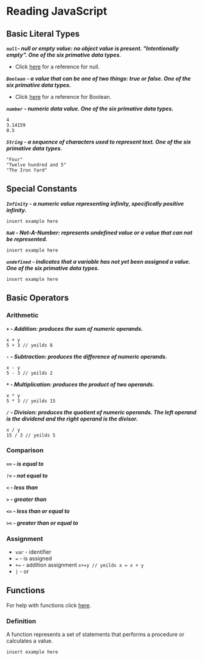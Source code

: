 # Reading JavaScript

## Basic Literal Types

_**`null`- null or empty value: no object value is present. "Intentionally empty". One of the six primative data types.**_

  * Click [here](https://developer.mozilla.org/en-US/docs/Web/JavaScript/Reference/Global_Objects/null) for a reference for null. 

_**`Boolean` - a value that can be one of two things: true or false. One of the six primative data types.**_

  * Click [here](https://developer.mozilla.org/en-US/docs/Web/JavaScript/Reference/Global_Objects/Boolean) for a reference for Boolean.

_**`number` - numeric data value. One of the six primative data types.**_

```
4
3.14159
0.5
```

_**`String` - a sequence of characters used to represent text. One of the six primative data types.**_

```
"Four"
"Twelve hundred and 5"
"The Iron Yard"
```

## Special Constants

_**`Infinity` - a numeric value representing infinity, specifically positive infinity.**_

```
insert example here
```

_**`NaN` - Not-A-Number: represents undefined value or a value that can not be represented.**_

```
insert example here
```

_**`undefined` - indicates that a variable has not yet been assigned a value. One of the six primative data types.**_

```
insert example here
```

## Basic Operators

### Arithmetic

_**`+` - Addition: produces the sum of numeric operands.**_

```
x + y
5 + 3 // yeilds 8
```

_**`-` - Subtraction: produces the difference of numeric operands.**_  

```
x - y
5 - 3 // yeilds 2
``` 

_**`*` - Multiplication: produces the product of two operands.**_

```
x * y
5 * 3 // yeilds 15
```

_**`/` - Division: produces the quotient of numeric operands. The left operand is the dividend and the right operand is the divisor.**_

```
x / y
15 / 3 // yeilds 5
``` 


### Comparison
_**`==` - is equal to**_

_**`!=` - not equal to**_

_**`<` - less than**_

_**`>` - greater than**_

_**`<=` - less than or equal to**_

_**`>=` - greater than or equal to**_


### Assignment
* `var` - identifier
* `=` - is assigned
* `+=` - addition assignment ```` x+=y // yeilds x = x + y ````
* `|` - or

## Functions

For help with functions click [here](https://developer.mozilla.org/en-US/docs/Web/JavaScript/Guide/Functions).

### Definition

A function represents a set of statements that performs a procedure or calculates a value. 

```
insert example here
```
